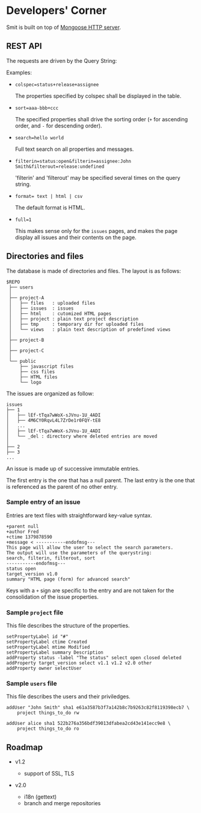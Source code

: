 # Developers' Corner

Smit is built on top of [Mongoose HTTP server](http://code.google.com/p/mongoose/).

## REST API
The requests are driven by the Query String:

Examples:

- `colspec=status+release+assignee`

    The properties specified by colspec shall be displayed in the table.

- `sort=aaa-bbb+ccc`

    The specified properties shall drive the sorting order (`+` for ascending order, and `-` for descending order).

- `search=hello world`

    Full text search on all properties and messages.

- `filterin=status:open&filterin=assignee:John Smith&filterout=release:undefined`

    'filterin' and 'filterout' may be specified several times on the query string.

- `format= text | html | csv`

    The default format is HTML.

- `full=1`

    This makes sense only for the `issues` pages, and makes the page display all issues and their contents on the page.


## Directories and files

The database is made of directories and files.
The layout is as follows:

    $REPO
     ├── users
     │
     ├── project-A
     │   ├── files   : uploaded files
     │   ├── issues  : issues
     │   ├── html    : cutomized HTML pages
     │   ├── project : plain text project description
     │   ├── tmp     : temporary dir for uploaded files
     │   └── views   : plain text description of predefined views
     │
     ├── project-B
     │
     ├── project-C
     │
     └── public
         ├── javascript files
         ├── css files
         ├── HTML files
         └── logo
 


The issues are organized as follow:

    issues
    ├── 1
    │   ├── lEf-tTqa7wWoX-sJVnu-1U_4ADI
    │   ├── 4M6CY0RqvL4L7ZrDe1r0FQY-tE8
    │   ...
    │   ├── lEf-tTqa7wWoX-sJVnu-1U_4ADI
    │   └── _del : directory where deleted entries are moved
    │
    ├── 2
    ├── 3
    ...


An issue is made up of successive immutable entries.

The first entry is the one that has a null parent. The last entry is the one that is referenced as the parent of no other entry.

### Sample entry of an issue

Entries are text files with straightforward key-value syntax.

    +parent null
    +author Fred
    +ctime 1379878590
    +message < -----------endofmsg---
    This page will allow the user to select the search parameters.
    The output will use the parameters of the querystring: 
    search, filterin, filterout, sort
    -----------endofmsg---
    status open
    target_version v1.0
    summary "HTML page (form) for advanced search"

Keys with a `+` sign are specific to the entry and are not taken for the consolidation of the issue properties.

### Sample `project` file

This file describes the structure of the properties.

    setPropertyLabel id "#"
    setPropertyLabel ctime Created
    setPropertyLabel mtime Modified
    setPropertyLabel summary Description
    addProperty status -label "The status" select open closed deleted
    addProperty target_version select v1.1 v1.2 v2.0 other
    addProperty owner selectUser

### Sample `users` file

This file describes the users and their priviledges.

    addUser "John Smith" sha1 e61a3587b3f7a142b8c7b9263c82f8119398ecb7 \
        project things_to_do rw 

    addUser alice sha1 522b276a356bdf39013dfabea2cd43e141ecc9e8 \
        project things_to_do ro 


## Roadmap

- v1.2
    - support of SSL, TLS

- v2.0
    - i18n (gettext)
    - branch and merge repositories


